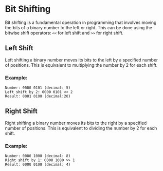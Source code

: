 # Bit Shifting

Bit shifting is a fundamental operation in programming that involves moving the bits of a binary number to the left or right. This can be done using the bitwise shift operators: `<<` for left shift and `>>` for right shift.

## Left Shift

Left shifting a binary number moves its bits to the left by a specified number of positions. This is equivalent to multiplying the number by 2 for each shift.

### Example:
```
Number: 0000 0101 (decimal: 5)
Left shift by 2: 0000 0101 << 2
Result: 0001 0100 (decimal:20)
```

## Right Shift

Right shifting a binary number moves its bits to the right by a specified number of positions. This is equivalent to dividing the number by 2 for each shift.

### Example:
```
Number: 0000 1000 (decimal: 8)
Right shift by 1: 0000 1000 >> 1
Result: 0000 0100 (decimal: 4)
```